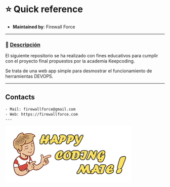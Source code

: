 # :star: Quick reference
* **Maintained by**: Firewall Force

---
### :sparkler: <u>Descripción</u>
El siguiente repositorio se ha realizado con fines educativos para cumplir con el proyecto final propuestos por la academia Keepcoding.

Se trata de una web app simple para desmostrar el funcionamiento de herramientas DEVOPS.

---
## Contacts
    - Mail: firewallforce@gmail.com
    - Web: https://firewallforce.com
    ---


<img src="img/happy-coding.jpg?raw=true" alt="Footer Logo" />

